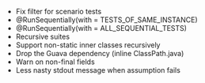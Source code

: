 * Fix filter for scenario tests
* @RunSequentially(with = TESTS\_OF\_SAME\_INSTANCE)
 * @RunSequentially(with = ALL\_SEQUENTIAL\_TESTS)
* Recursive suites
* Support non-static inner classes recursively
* Drop the Guava dependency (inline ClassPath.java)
* Warn on non-final fields
* Less nasty stdout message when assumption fails

